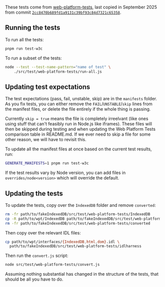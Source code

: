 These tests come from [web-platform-tests](https://github.com/w3c/web-platform-tests/tree/master/IndexedDB), last copied in September 2025 from commit [`2cc8470b689fd1a9131c39bf93c84d7321c65358`](https://github.com/web-platform-tests/wpt/commit/2cc8470b689fd1a9131c39bf93c84d7321c65358).

## Running the tests

To run all the tests:

```sh
pnpm run test-w3c
```

To run a subset of the tests:

```sh
node --test --test-name-pattern="name of test" \
    ./src/test/web-platform-tests/run-all.js
```

## Updating test expectations

The test expectations (pass, fail, unstable, skip) are in the `manifests` folder. As you fix tests, you can either remove the `FAIL`/`UNSTABLE`/`skip` lines from the manifest files, or delete the file entirely if the whole thing is passing.

Currently `skip = true` means the file is completely irreelvant (like ones using stuff that can't feasibly run in Node.js like iframes). These files will then be skipped during testing and when updating the Web Platform Tests comparison table in README.md. If we ever need to skip a file for some other reason, we will have to revisit this.

To update all the manifest files at once based on the current test results, run:

```sh
GENERATE_MANIFESTS=1 pnpm run test-w3c
```

If the test results vary by Node version, you can add files in `overrides/node<version>` which will override the default.

## Updating the tests

To update the tests, copy over the `IndexedDB` folder and remove `converted`:

```sh
rm -fr path/to/fakeIndexedDB/src/test/web-platform-tests/IndexedDB
cp -R path/to/wpt/IndexedDB path/to/fakeIndexedDB/src/test/web-platform-tests/IndexedDB
rm -fr path/to/fakeIndexedDB/src/test/web-platform-tests/converted
```

Then copy over the relevant IDL files:

```sh
cp path/to/wpt/interfaces/{IndexedDB,html,dom}.idl \
  path/to/fakeIndexedDB/src/test/web-platform-tests/idlharness
```

Then run the `convert.js` script:

```sh
node src/test/web-platform-tests/convert.js
```

Assuming nothing substantial has changed in the structure of the tests, that should be all you have to do.
